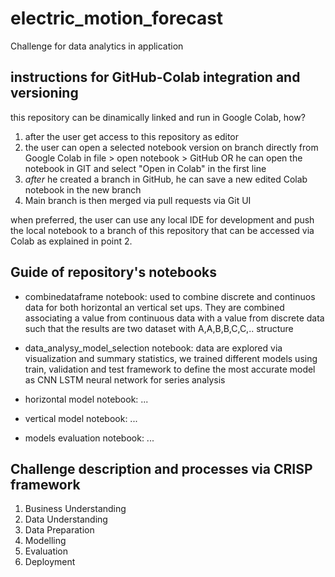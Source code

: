 # electric_motion_forecast
Challenge for data analytics in application

## instructions for GitHub-Colab integration and versioning
this repository can be dinamically linked and run in Google Colab, how?
1. after the user get access to this repository as editor
2. the user can open a selected notebook version on branch directly from Google Colab in file > open notebook > GitHub OR he can open the notebook in GIT and select "Open in Colab" in the first line
3. *after* he created a branch in GitHub, he can save a new edited Colab notebook in the new branch
4. Main branch is then merged via pull requests via Git UI

when preferred, the user can use any local IDE for development and push the local notebook to a branch of this repository
that can be accessed via Colab as explained in point 2.

## Guide of repository's notebooks

- combinedataframe notebook: used to combine discrete and continuos data for both horizontal an vertical set ups. They are combined associating a value from continuous data with a value from discrete data such that the results are two dataset with A,A,B,B,C,C,.. structure

- data_analysy_model_selection notebook: data are explored via visualization and summary statistics, we trained different models using train, validation and test framework to define the most accurate model as CNN LSTM neural network for series analysis

- horizontal model notebook: ...

- vertical model notebook: ...

- models evaluation notebook: ...

## Challenge description and processes via CRISP framework
1. Business Understanding
2. Data Understanding
3. Data Preparation
4. Modelling
5. Evaluation
6. Deployment

